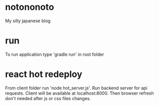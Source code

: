 # notononoto
My silly japanese blog
# run
To run application type 'gradle run' in root folder
# react hot redeploy
From client folder run 'node hot_server.js'. Run backend server for api
requests. Client will be available at localhost:8000. Then browser 
refresh don't needed after js or css files changes.
